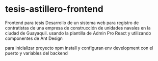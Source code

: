 # tesis-astillero-frontend
Frontend para tesis Desarrollo de un sistema web para registro de contratistas de una empresa de construcción de unidades navales en la ciudad de Guayaquil.  usando la plantilla de Admin Pro React y utilizando componentes de Ant Design 


para inicializar proyecto npm install y configuran env development con el puerto y variables del backend
